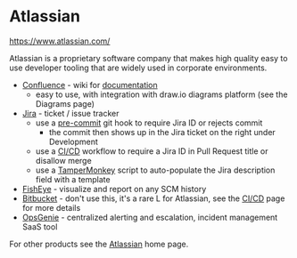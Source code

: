 # Atlassian

<https://www.atlassian.com/>

Atlassian is a proprietary software company that makes high quality easy to use developer tooling that are widely used
in corporate environments.

- [Confluence](https://www.atlassian.com/software/confluence) - wiki for [documentation](documentation.md)
  - easy to use, with integration with draw.io diagrams platform (see the Diagrams page)
- [Jira](https://www.atlassian.com/software/jira) - ticket / issue tracker
  - use a [pre-commit](pre-commit.md) git hook to require Jira ID or rejects commit
    - the commit then shows up in the Jira ticket on the right under Development
  - use a [CI/CD](cicd.md) workflow to require a Jira ID in Pull Request title or disallow merge
  - use a [TamperMonkey](tampermonkey.md) script to auto-populate the Jira description field with a template
- [FishEye](https://www.atlassian.com/software/fisheye) - visualize and report on any SCM history
- [Bitbucket](https://bitbucket.org/) - don't use this, it's a rare L for Atlassian, see the [CI/CD](cicd.md) page for
  more details
- [OpsGenie](opsgenie.md) - centralized alerting and escalation, incident management SaaS tool

For other products see the [Atlassian](https://www.atlassian.com/) home page.
